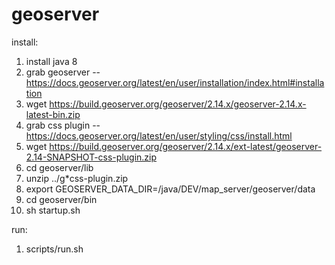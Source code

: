 geoserver
==========

install:
  1. install java 8
  1. grab geoserver -- https://docs.geoserver.org/latest/en/user/installation/index.html#installation
  1. wget https://build.geoserver.org/geoserver/2.14.x/geoserver-2.14.x-latest-bin.zip
  1. grab css plugin -- https://docs.geoserver.org/latest/en/user/styling/css/install.html
  1. wget https://build.geoserver.org/geoserver/2.14.x/ext-latest/geoserver-2.14-SNAPSHOT-css-plugin.zip
  1. cd geoserver/lib
  1. unzip ../g*css-plugin.zip 
  1. export GEOSERVER_DATA_DIR=/java/DEV/map_server/geoserver/data
  1. cd geoserver/bin
  1. sh startup.sh 

run:
  1. scripts/run.sh

